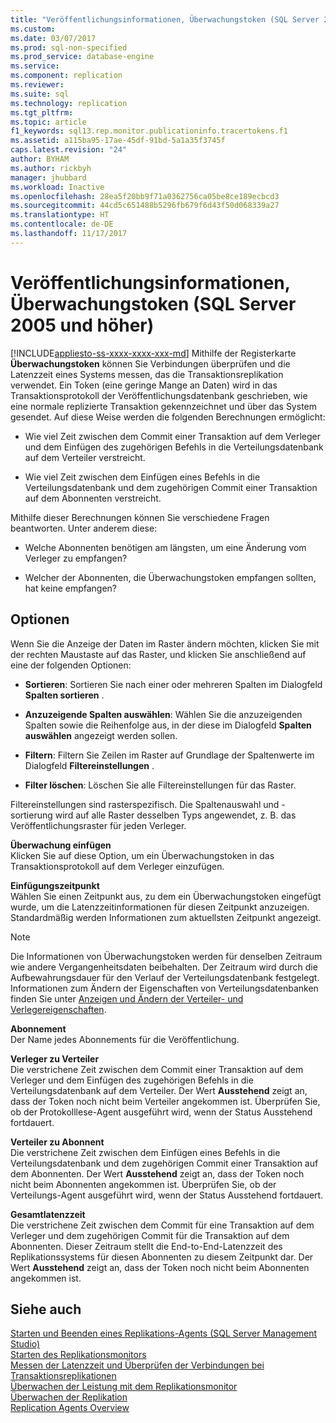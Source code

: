 ```yaml
---
title: "Veröffentlichungsinformationen, Überwachungstoken (SQL Server 2005 und höher) | Microsoft-Dokumentation"
ms.custom: 
ms.date: 03/07/2017
ms.prod: sql-non-specified
ms.prod_service: database-engine
ms.service: 
ms.component: replication
ms.reviewer: 
ms.suite: sql
ms.technology: replication
ms.tgt_pltfrm: 
ms.topic: article
f1_keywords: sql13.rep.monitor.publicationinfo.tracertokens.f1
ms.assetid: a115ba95-17ae-45df-91bd-5a1a35f3745f
caps.latest.revision: "24"
author: BYHAM
ms.author: rickbyh
manager: jhubbard
ms.workload: Inactive
ms.openlocfilehash: 28ea5f20bb9f71a0362756ca05be8ce189ecbcd3
ms.sourcegitcommit: 44cd5c651488b5296fb679f6d43f50d068339a27
ms.translationtype: HT
ms.contentlocale: de-DE
ms.lasthandoff: 11/17/2017
---
```

# <a name="publication-information-tracer-tokens-sql-server-2005-and-later"></a>Veröffentlichungsinformationen, Überwachungstoken (SQL Server 2005 und höher)
[!INCLUDE[appliesto-ss-xxxx-xxxx-xxx-md](../../includes/appliesto-ss-xxxx-xxxx-xxx-md.md)] Mithilfe der Registerkarte **Überwachungstoken** können Sie Verbindungen überprüfen und die Latenzzeit eines Systems messen, das die Transaktionsreplikation verwendet. Ein Token (eine geringe Mange an Daten) wird in das Transaktionsprotokoll der Veröffentlichungsdatenbank geschrieben, wie eine normale replizierte Transaktion gekennzeichnet und über das System gesendet. Auf diese Weise werden die folgenden Berechnungen ermöglicht:  
  
-   Wie viel Zeit zwischen dem Commit einer Transaktion auf dem Verleger und dem Einfügen des zugehörigen Befehls in die Verteilungsdatenbank auf dem Verteiler verstreicht.  
  
-   Wie viel Zeit zwischen dem Einfügen eines Befehls in die Verteilungsdatenbank und dem zugehörigen Commit einer Transaktion auf dem Abonnenten verstreicht.  
  
 Mithilfe dieser Berechnungen können Sie verschiedene Fragen beantworten. Unter anderem diese:  
  
-   Welche Abonnenten benötigen am längsten, um eine Änderung vom Verleger zu empfangen?  
  
-   Welcher der Abonnenten, die Überwachungstoken empfangen sollten, hat keine empfangen?  
  
## <a name="options"></a>Optionen  
 Wenn Sie die Anzeige der Daten im Raster ändern möchten, klicken Sie mit der rechten Maustaste auf das Raster, und klicken Sie anschließend auf eine der folgenden Optionen:  
  
-   **Sortieren**: Sortieren Sie nach einer oder mehreren Spalten im Dialogfeld **Spalten sortieren** .  
  
-   **Anzuzeigende Spalten auswählen**: Wählen Sie die anzuzeigenden Spalten sowie die Reihenfolge aus, in der diese im Dialogfeld **Spalten auswählen** angezeigt werden sollen.  
  
-   **Filtern**: Filtern Sie Zeilen im Raster auf Grundlage der Spaltenwerte im Dialogfeld **Filtereinstellungen** .  
  
-   **Filter löschen**: Löschen Sie alle Filtereinstellungen für das Raster.  
  
 Filtereinstellungen sind rasterspezifisch. Die Spaltenauswahl und -sortierung wird auf alle Raster desselben Typs angewendet, z. B. das Veröffentlichungsraster für jeden Verleger.  
  
 **Überwachung einfügen**  
 Klicken Sie auf diese Option, um ein Überwachungstoken in das Transaktionsprotokoll auf dem Verleger einzufügen.  
  
 **Einfügungszeitpunkt**  
 Wählen Sie einen Zeitpunkt aus, zu dem ein Überwachungstoken eingefügt wurde, um die Latenzzeitinformationen für diesen Zeitpunkt anzuzeigen. Standardmäßig werden Informationen zum aktuellsten Zeitpunkt angezeigt.  
  
> [!NOTE]  
>  Die Informationen von Überwachungstoken werden für denselben Zeitraum wie andere Vergangenheitsdaten beibehalten. Der Zeitraum wird durch die Aufbewahrungsdauer für den Verlauf der Verteilungsdatenbank festgelegt. Informationen zum Ändern der Eigenschaften von Verteilungsdatenbanken finden Sie unter [Anzeigen und Ändern der Verteiler- und Verlegereigenschaften](../../relational-databases/replication/view-and-modify-distributor-and-publisher-properties.md).  
  
 **Abonnement**  
 Der Name jedes Abonnements für die Veröffentlichung.  
  
 **Verleger zu Verteiler**  
 Die verstrichene Zeit zwischen dem Commit einer Transaktion auf dem Verleger und dem Einfügen des zugehörigen Befehls in die Verteilungsdatenbank auf dem Verteiler. Der Wert **Ausstehend** zeigt an, dass der Token noch nicht beim Verteiler angekommen ist. Überprüfen Sie, ob der Protokolllese-Agent ausgeführt wird, wenn der Status Ausstehend fortdauert.  
  
 **Verteiler zu Abonnent**  
 Die verstrichene Zeit zwischen dem Einfügen eines Befehls in die Verteilungsdatenbank und dem zugehörigen Commit einer Transaktion auf dem Abonnenten. Der Wert **Ausstehend** zeigt an, dass der Token noch nicht beim Abonnenten angekommen ist. Überprüfen Sie, ob der Verteilungs-Agent ausgeführt wird, wenn der Status Ausstehend fortdauert.  
  
 **Gesamtlatenzzeit**  
 Die verstrichene Zeit zwischen dem Commit für eine Transaktion auf dem Verleger und dem zugehörigen Commit für die Transaktion auf dem Abonnenten. Dieser Zeitraum stellt die End-to-End-Latenzzeit des Replikationssystems für diesen Abonnenten zu diesem Zeitpunkt dar. Der Wert **Ausstehend** zeigt an, dass der Token noch nicht beim Abonnenten angekommen ist.  
  
## <a name="see-also"></a>Siehe auch  
 [Starten und Beenden eines Replikations-Agents &#40;SQL Server Management Studio&#41;](../../relational-databases/replication/agents/start-and-stop-a-replication-agent-sql-server-management-studio.md)   
 [Starten des Replikationsmonitors](../../relational-databases/replication/monitor/start-the-replication-monitor.md)   
 [Messen der Latenzzeit und Überprüfen der Verbindungen bei Transaktionsreplikationen](../../relational-databases/replication/monitor/measure-latency-and-validate-connections-for-transactional-replication.md)   
 [Überwachen der Leistung mit dem Replikationsmonitor](../../relational-databases/replication/monitor/monitor-performance-with-replication-monitor.md)   
 [Überwachen der Replikation](../../relational-databases/replication/monitor/monitoring-replication-overview.md)   
 [Replication Agents Overview](../../relational-databases/replication/agents/replication-agents-overview.md)  
  
  
